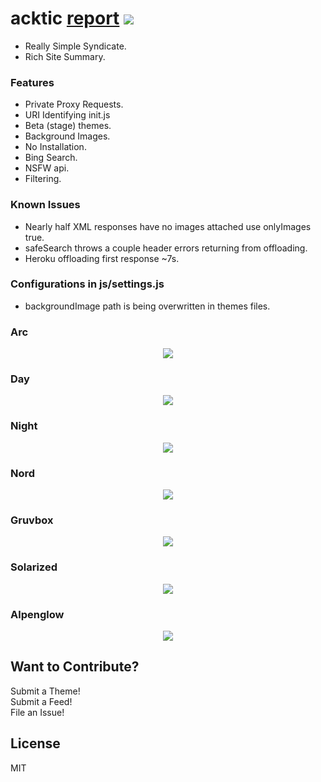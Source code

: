 # acktic <a href='https://gtmetrix.com/reports/acktic.github.io/8ZzsSFm3'>report</a> <img src='https://img.shields.io/github/license/acktic/acktic.github.io?style=social'>

  - Really Simple Syndicate.
  - Rich Site Summary.

### Features

* Private Proxy Requests.
* URI Identifying init.js
* Beta (stage) themes.
* Background Images.
* No Installation.
* Bing Search.
* NSFW api.
* Filtering.

### Known Issues

* Nearly half XML responses have no images attached use onlyImages true.
* safeSearch throws a couple header errors returning from offloading.
* Heroku offloading first response ~7s.

### Configurations in js/settings.js

* backgroundImage path is being overwritten in themes files.

### Arc

<p align='center'><img src='http://acktic.github.io/screenshots/Arc.jpg'></p>

### Day

<p align='center'><img src='http://acktic.github.io/screenshots/Day.jpg'></p>

### Night

<p align='center'><img src='http://acktic.github.io/screenshots/Night.jpg'></p>

### Nord

<p align='center'><img src='http://acktic.github.io/screenshots/Nord.jpg'></p>

### Gruvbox

<p align='center'><img src='http://acktic.github.io/screenshots/Gruvbox.jpg'></p>

### Solarized

<p align='center'><img src='http://acktic.github.io/screenshots/Solarized.jpg'></p>

### Alpenglow

<p align='center'><img src='http://acktic.github.io/screenshots/Alpenglow.jpg'></p>



Want to Contribute?
----

Submit a Theme!<br>
Submit a Feed!<br>
File an Issue!<br>

License
----

MIT
